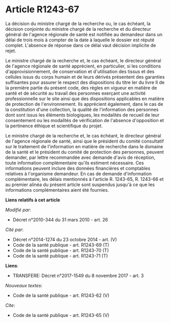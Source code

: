 # Article R1243-67

La décision du ministre chargé de la recherche ou, le cas échéant, la décision conjointe du ministre chargé de la recherche
et du directeur général de l'agence régionale de santé est notifiée au demandeur dans un délai de trois mois à compter de la
date à laquelle le dossier est réputé complet. L'absence de réponse dans ce délai vaut décision implicite de rejet. 

Le ministre chargé de la recherche et, le cas échéant, le directeur général de l'agence régionale de santé apprécient, en
particulier, si les conditions d'approvisionnement, de conservation et d'utilisation des tissus et des cellules issus du
corps humain et de leurs dérivés présentent des garanties suffisantes pour assurer le respect des dispositions du titre Ier
du livre II de la première partie du présent code, des règles en vigueur en matière de santé et de sécurité au travail des
personnes exerçant une activité professionnelle sur le site ainsi que des dispositions applicables en matière de protection
de l'environnement. Ils apprécient également, dans le cas de la constitution d'une collection, la qualité de l'information
des personnes dont sont issus les éléments biologiques, les modalités de recueil de leur consentement ou les modalités de
vérification de l'absence d'opposition et la pertinence éthique et scientifique du projet. 

Le ministre chargé de la recherche et, le cas échéant, le directeur général de l'agence régionale de santé, ainsi que le
président du comité consultatif sur le traitement de l'information en matière de recherche dans le domaine de la santé et le
président du comité de protection des personnes, peuvent demander, par lettre recommandée avec demande d'avis de réception,
toute information complémentaire qu'ils estiment nécessaire. Ces informations peuvent inclure des données financières et
comptables relatives à l'organisme demandeur. En cas de demande d'information complémentaire, les délais mentionnés à
l'article R. 1243-65, R. 1243-66 et au premier alinéa du présent article sont suspendus jusqu'à ce que les informations
complémentaires aient été fournies.

**Liens relatifs à cet article**

_Modifié par_:

  - Décret n°2010-344 du 31 mars 2010 - art. 26

_Cité par_:

  - Décret n°2014-1274 du 23 octobre 2014 - art. (V)
  - Code de la santé publique - art. R1243-69 (T)
  - Code de la santé publique - art. R1243-70 (T)
  - Code de la santé publique - art. R1243-71 (T)

**Liens**:

  - TRANSFERE: Décret n°2017-1549 du 8 novembre 2017 - art. 3

_Nouveaux textes_:

  - Code de la santé publique - art. R1243-62 (V)

_Cite_:

  - Code de la santé publique - art. R1243-65 (V)
